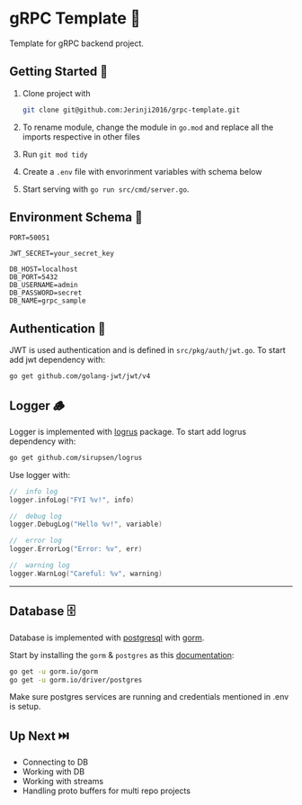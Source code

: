 # gRPC Template 🚀

Template for gRPC backend project.

## Getting Started 🏁

1. Clone project with

    ```sh
    git clone git@github.com:Jerinji2016/grpc-template.git
    ```

2. To rename module, change the module in `go.mod` and replace all the imports respective in other files

3. Run `git mod tidy`

4. Create a `.env` file with envorinment variables with schema below

5. Start serving with `go run src/cmd/server.go`.

## Environment Schema 🍁

```dotenv
PORT=50051

JWT_SECRET=your_secret_key

DB_HOST=localhost
DB_PORT=5432
DB_USERNAME=admin
DB_PASSWORD=secret
DB_NAME=grpc_sample
```

## Authentication 🔑

JWT is used authentication and is defined in `src/pkg/auth/jwt.go`. To start add jwt dependency with:

```sh
go get github.com/golang-jwt/jwt/v4
```

## Logger 🪵

Logger is implemented with [logrus](https://pkg.go.dev/github.com/sirupsen/logrus) package. To start add logrus dependency with:

```sh
go get github.com/sirupsen/logrus
```

Use logger with:

```go
//  info log
logger.infoLog("FYI %v!", info)

//  debug log
logger.DebugLog("Hello %v!", variable)

//  error log
logger.ErrorLog("Error: %v", err)

//  warning log
logger.WarnLog("Careful: %v", warning)
```

***

## Database 🗄️

Database is implemented with [postgresql](https://www.postgresql.org/) with [gorm](https://gorm.io/).

Start by installing the `gorm` & `postgres` as this [documentation](https://gorm.io/docs/connecting_to_the_database.html#PostgreSQL):

```sh
go get -u gorm.io/gorm
go get -u gorm.io/driver/postgres
```

Make sure postgres services are running and credentials mentioned in .env is setup.

## Up Next ⏭️

- Connecting to DB
- Working with DB
- Working with streams
- Handling proto buffers for multi repo projects
